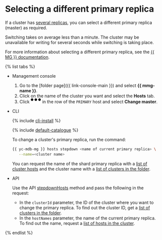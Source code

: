 # Selecting a different primary replica

If a cluster has [several replicas](../concepts/replication.md), you can select a different primary replica (master) as required.

Switching takes on average less than a minute. The cluster may be unavailable for writing for several seconds while switching is taking place.

For more information about selecting a different primary replica, see the [{{ MG }} documentation](https://docs.mongodb.com/manual/reference/method/rs.stepDown/).

{% list tabs %}

* Management console

   1. Go to the [folder page]({{ link-console-main }}) and select **{{ mmg-name }}**.
   1. Click on the name of the cluster you want and select the **Hosts** tab.
   1. Click ![options](../../_assets/horizontal-ellipsis.svg) in the row of the `PRIMARY` host and select **Change master**.

* CLI

   {% include [cli-install](../../_includes/cli-install.md) %}

   {% include [default-catalogue](../../_includes/default-catalogue.md) %}

   To change a cluster's primary replica, run the command:

   ```bash
   {{ yc-mdb-mg }} hosts stepdown <name of current primary replica> \
      --name=<cluster name>
   ```

   You can request the name of the shard primary replica with a [list of cluster hosts](hosts.md#list) and the cluster name with a [list of clusters in the folder](cluster-list.md#list-clusters).

* API

   Use the API [stepdownHosts](../api-ref/Cluster/stepdownHosts.md) method and pass the following in the request:

   * In the `clusterId` parameter, the ID of the cluster where you want to change the primary replica. To find out the cluster ID, get a [list of clusters in the folder](cluster-list.md#list-clusters).
   * In the `hostNames` parameter, the name of the current primary replica. To find out the name, request a [list of hosts in the cluster](hosts.md#list).

{% endlist %}
